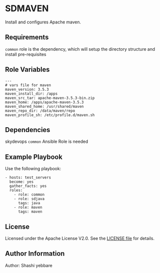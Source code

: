 SDMAVEN
=========

Install and configures Apache maven.

Requirements
------------

```common``` role is the dependency, which will setup the directory structure and install pre-requisites

Role Variables
--------------

```
---
# vars file for maven
maven_version: 3.5.3
maven_install_dir: /apps
maven_src_tar: apache-maven-3.5.3-bin.zip
maven_home: /apps/apache-maven-3.5.3
maven_shared_home: /usr/shared/maven
maven_repo_dir: /data/maven/repo
maven_profile_sh: /etc/profile.d/maven.sh
```

Dependencies
------------

skydevops ```common``` Ansible Role is needed

Example Playbook
----------------

Use the following playbook:

```
- hosts: test_servers
  become: yes
  gather_facts: yes
  roles:
    - role: common
    - role: sdjava
      tags: java
    - role: maven
      tags: maven
```

License
-------

Licensed under the Apache License V2.0. See the [LICENSE file](LICENSE) for details.

Author Information
------------------

Author: Shashi yebbare

